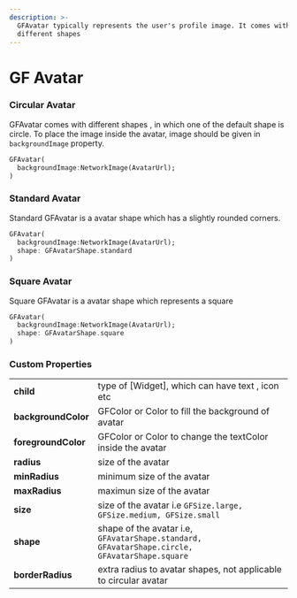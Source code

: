 ```yaml
---
description: >-
  GFAvatar typically represents the user's profile image. It comes with
  different shapes
---
```


# GF Avatar

### Circular Avatar

GFAvatar comes with different shapes , in which one of the default shape is circle. To place the image inside the avatar, image should be given in `backgroundImage` property.

```dart
GFAvatar(
  backgroundImage:NetworkImage(AvatarUrl);
)
```

### Standard Avatar

Standard GFAvatar is a avatar shape which has a slightly rounded corners.

```dart
GFAvatar(
  backgroundImage:NetworkImage(AvatarUrl);
  shape: GFAvatarShape.standard
)
```

### Square Avatar

Square GFAvatar is a avatar shape which represents a square

```dart
GFAvatar(
  backgroundImage:NetworkImage(AvatarUrl);
  shape: GFAvatarShape.square
)
```

### Custom Properties

|  |  |
| :--- | :--- |
| **child** | type of \[Widget\], which can have text , icon etc |
| **backgroundColor** | GFColor or Color to fill the background of avatar |
| **foregroundColor** | GFColor or Color to change the textColor inside the avatar |
| **radius** | size of the avatar |
| **minRadius** | minimum size of the avatar |
| **maxRadius**  | maximun size of the avatar |
| **size** | size of the avatar i.e `GFSize.large, GFSize.medium, GFSize.small` |
| **shape** | shape of the avatar i.e, `GFAvatarShape.standard, GFAvatarShape.circle, GFAvatarShape.square` |
| **borderRadius** | extra radius to avatar shapes, not applicable to circular avatar |

